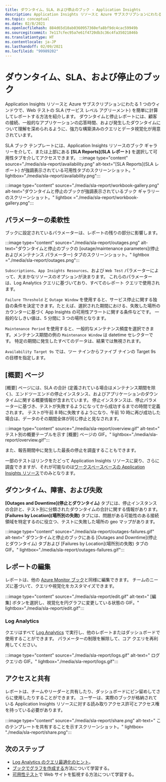 ```yaml
---
title: ダウンタイム、SLA、および停止のブック - Application Insights
description: Application Insights リソースと Azure サブスクリプションにわたる 1 つのウィンドウで、Web テストの SLA を計算してレポートします。
ms.topic: conceptual
ms.date: 02/8/2021
ms.openlocfilehash: 884d65d10ab0360957360efa8bf9dc4cac59949b
ms.sourcegitcommit: 7e117cfec95a7e61f4720db3c36c4fa35021846b
ms.translationtype: HT
ms.contentlocale: ja-JP
ms.lasthandoff: 02/09/2021
ms.locfileid: "99989202"
---
```

# <a name="downtime-sla-and-outages-workbook"></a>ダウンタイム、SLA、および停止のブック

Application Insights リソースと Azure サブスクリプションにわたる 1 つのウィンドウで、Web テストの SLA (サービス レベル アグリーメント) を簡単に計算してレポートする方法を紹介します。 ダウンタイムと停止レポートには、顧客の接続、一般的なアプリケーションの応答時間、および発生したダウンタイムについて理解を深められるように、強力な構築済みのクエリとデータ視覚化が用意されています。

SLA ブック テンプレートには、Application Insights リソースのブック ギャラリーを介して、または上部にある **[SLA Reports]\(SLA レポート\)** を選択して可用性タブを介してアクセスできます。
:::image type="content" source="./media/sla-report/availability.png" alt-text="[SLA Reports]\(SLA レポート\) が強調表示されている可用性タブのスクリーンショット。" lightbox="./media/sla-report/availability.png":::

:::image type="content" source="./media/sla-report/workbook-gallery.png" alt-text="ダウンタイムと停止のブックが強調表示されているブック ギャラリーのスクリーンショット。" lightbox ="./media/sla-report/workbook-gallery.png":::

## <a name="parameter-flexibility"></a>パラメーターの柔軟性

ブックに設定されているパラメーターは、レポートの残りの部分に影響します。

:::image type="content" source="./media/sla-report/outages.png" alt-text="ダウンタイムと停止のブックの [outage/maintenance parameters]\(停止およびメンテナンス パラメーター\) タブのスクリーンショット。" lightbox ="./media/sla-report/outages.png":::

`Subscriptions`、`App Insights Resources`、および `Web Test` パラメーターによって、大まかなリソースのオプションが決まります。 これらのパラメーターは、Log Analytics クエリに基づいており、すべてのレポート クエリで使用されます。

`Failure Threshold` と `Outage Window` を使用すると、サービス停止に関する独自の条件を決定できます。たとえば、選択された期間における、失敗した場所のカウンターに基づく App Insights の可用性アラートに関する条件などです。 一般的なしきい値は、5 分間に 3 つの場所となります。

`Maintenance Period` を使用すると、一般的なメンテナンス頻度を選択できます。メンテナンス期間の例の `Maintenance Window` は datetime セレクターです。 特定の期間に発生したすべてのデータは、結果では無視されます。

`Availability Target 9s` では、ツー ナインからファイブ ナインの Target 9s の目標を指定します。

## <a name="overview-page"></a>[概要] ページ

[概要] ページには、SLA の合計 (定義されている場合はメンテナンス期間を除く)、エンドツーエンドの停止インスタンス、およびアプリケーションのダウンタイムに関する概要情報が含まれています。 停止インスタンスは、停止パラメーターに基づき、テストが失敗するようになってから成功するまでの時間で定義されます。 テストが午前 8 時に失敗するようになり、午前 10 時に再び成功した場合は、データのその期間全体が同じ停止と見なされます。

:::image type="content" source="./media/sla-report/overview.gif" alt-text=" テスト別の概要テーブルを示す [概要] ページの GIF。" lightbox="./media/sla-report/overview.gif":::

また、報告期間中に発生した最長の停止を調査することもできます。

一部のテストはリンクをたどって Application Insights リソースに戻り、さらに調査できますが、それが可能なのは[ワークスペースベースの Application Insights リソース](create-workspace-resource.md)でのみとなります。

## <a name="downtime-outages-and-failures"></a>ダウンタイム、障害、および失敗

**[Outages and Downtime]\(停止とダウンタイム\)** タブには、停止インスタンスの合計と、テスト別に分類されたダウンタイムの合計に関する情報があります。 **[Failures by Location]\(場所別の失敗\)** タブには、問題がある可能性のある接続領域を特定するのに役立つ、テストに失敗した場所の geo マップがあります。

:::image type="content" source="./media/sla-report/outages-failures.gif" alt-text=" ダウンタイムと停止のブックにある [Outages and Downtime]\(停止とダウンタイム\) タブおよび [Failures by Location]\(場所別の失敗\) タブの GIF。" lightbox="./media/sla-report/outages-failures.gif":::

## <a name="edit-the-report"></a>レポートの編集

レポートは、他の [Azure Monitor ブック](../platform/workbooks-overview.md)と同様に編集できます。 チームのニーズに基づいて、クエリや視覚化をカスタマイズできます。

:::image type="content" source="./media/sla-report/edit.gif" alt-text=" [編集] ボタンを選択し、視覚化を円グラフに変更している状態の GIF。" lightbox="./media/sla-report/edit.gif":::

### <a name="log-analytics"></a>Log Analytics

クエリはすべて [Log Analytics](../log-query/log-analytics-overview.md) で実行し、他のレポートまたはダッシュボードで使用することができます。 パラメーターの制限を解除して、コア クエリを再利用してください。

:::image type="content" source="./media/sla-report/logs.gif" alt-text=" ログ クエリの GIF。" lightbox="./media/sla-report/logs.gif":::

## <a name="access-and-sharing"></a>アクセスと共有

レポートは、チームやリーダーと共有したり、ダッシュボードにピン留めしてさらに使用したりすることができます。 ユーザーは、実際のブックが格納されている Application Insights リソースに対する読み取りアクセス許可とアクセス権を持っている必要があります。

:::image type="content" source="./media/sla-report/share.png" alt-text=" このテンプレートを共有することを示すスクリーンショット。" lightbox= "./media/sla-report/share.png":::

## <a name="next-steps"></a>次のステップ

- [Log Analytics のクエリ最適化のヒント](../log-query/query-optimization.md)。
- [ブックでグラフを作成する](../platform/workbooks-chart-visualizations.md)方法について学習する。
- [可用性テスト](monitor-web-app-availability.md)で Web サイトを監視する方法について学習する。
